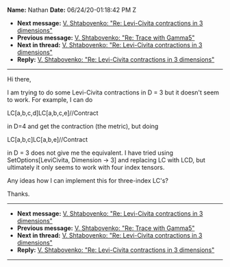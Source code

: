 **Name:** Nathan
**Date:** 06/24/20-01:18:42 PM Z

  - **Next message:** [V. Shtabovenko: "Re: Levi-Civita contractions in
    3 dimensions"](1595.html)
  - **Previous message:** [V. Shtabovenko: "Re: Trace with
    Gamma5"](1593.html)
  - **Next in thread:** [V. Shtabovenko: "Re: Levi-Civita contractions
    in 3 dimensions"](1595.html)
  - **Reply:** [V. Shtabovenko: "Re: Levi-Civita contractions in 3
    dimensions"](1595.html)

-----

Hi there,  

I am trying to do some Levi-Civita contractions in D = 3 but it doesn't
seem to work. For example, I can do  

LC[a,b,c,d]LC[a,b,c,e]//Contract  

in D=4 and get the contraction (the metric), but doing  

LC[a,b,c]LC[a,b,e]//Contract  

in D = 3 does not give me the equivalent. I have tried using
SetOptions[LeviCivita, Dimension -\> 3] and replacing LC with
LCD, but ultimately it only seems to work with four index tensors.  

Any ideas how I can implement this for three-index LC's?  

Thanks.  

-----

  - **Next message:** [V. Shtabovenko: "Re: Levi-Civita contractions in
    3 dimensions"](1595.html)
  - **Previous message:** [V. Shtabovenko: "Re: Trace with
    Gamma5"](1593.html)
  - **Next in thread:** [V. Shtabovenko: "Re: Levi-Civita contractions
    in 3 dimensions"](1595.html)
  - **Reply:** [V. Shtabovenko: "Re: Levi-Civita contractions in 3
    dimensions"](1595.html)

-----

